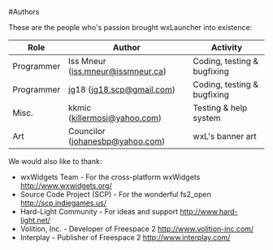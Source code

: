#Authors

These are the people who's passion brought wxLauncher into existence:

| Role       | Author                              | Activity                    |
|------------|-------------------------------------|-----------------------------|
| Programmer | Iss Mneur (<iss.mneur@issmneur.ca>) | Coding, testing & bugfixing |
| Programmer | jg18 (<jg18.scp@gmail.com>)         | Coding, testing & bugfixing |
| Misc.      | kkmic (<killermosi@yahoo.com>)      | Testing & help system       |
| Art        | Councilor (<johanesbp@yahoo.com>)   | wxL's banner art            |

We would also like to thank:

 * wxWidgets Team - For the cross-platform wxWidgets <http://www.wxwidgets.org/>
 * Source Code Project (SCP) - For the wonderful fs2_open <http://scp.indiegames.us/>
 * Hard-Light Community - For ideas and support <http://www.hard-light.net/>
 * Volition, Inc. - Developer of Freespace 2 <http://www.volition-inc.com/>
 * Interplay - Publisher of Freespace 2 <http://www.interplay.com/>
